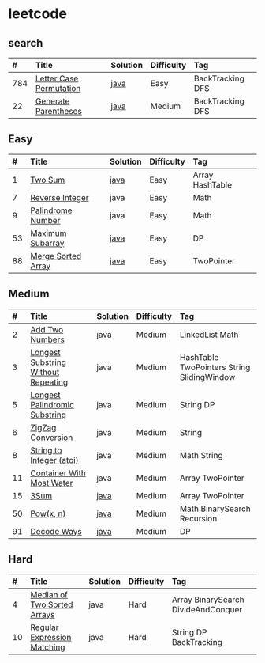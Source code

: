 # leetcode

## search

| \#  | Title                                                                             | Solution                                                   | Difficulty | Tag              |
| :-- | :-------------------------------------------------------------------------------- | :--------------------------------------------------------- | :--------- | :--------------- |
| 784 | [Letter Case Permutation](https://leetcode.com/problems/letter-case-permutation/) | [java](src/com/bentleyxia/Easy/LetterCasePermutation.java) | Easy       | BackTracking DFS |
| 22  | [Generate Parentheses](https://leetcode.com/problems/generate-parentheses/)       | [java](src/com/bentleyxia/Medium/GenerateParentheses.java) | Medium     | BackTracking DFS |

## Easy

| \#  | Title                                                                   | Solution                                              | Difficulty | Tag             |
| :-- | :---------------------------------------------------------------------- | :---------------------------------------------------- | :--------- | :-------------- |
| 1   | [Two Sum](https://leetcode.com/problems/two-sum/)                       | [java](src/com/bentleyxia/Easy/TwoSum.java)           | Easy       | Array HashTable |
| 7   | [Reverse Integer](https://leetcode.com/problems/zigzag-conversion)      | java                                                  | Easy       | Math            |
| 9   | [Palindrome Number](https://leetcode.com/problems/palindrome-number/)   | java                                                  | Easy       | Math            |
| 53  | [Maximum Subarray](https://leetcode.com/problems/maximum-subarray/)     | [java](src/com/bentleyxia/Easy/MaximumSubarray.java)  | Easy       | DP              |
| 88  | [Merge Sorted Array](https://leetcode.com/problems/merge-sorted-array/) | [java](src/com/bentleyxia/Easy/MergeSortedArray.java) | Easy       | TwoPointer      |

## Medium

| \#  | Title                                                                                                                | Solution                                          | Difficulty | Tag                                        |
| :-- | :------------------------------------------------------------------------------------------------------------------- | :------------------------------------------------ | :--------- | :----------------------------------------- |
| 2   | [Add Two Numbers](https://leetcode.com/problems/add-two-numbers/)                                                    | java                                              | Medium     | LinkedList Math                            |
| 3   | [Longest Substring Without Repeating](https://leetcode.com/problems/longest-substring-without-repeating-characters/) | java                                              | Medium     | HashTable TwoPointers String SlidingWindow |
| 5   | [Longest Palindromic Substring](https://leetcode.com/problems/longest-palindromic-substring)                         | java                                              | Medium     | String DP                                  |
| 6   | [ZigZag Conversion](https://leetcode.com/problems/zigzag-conversion)                                                 | java                                              | Medium     | String                                     |
| 8   | [String to Integer (atoi)](https://leetcode.com/problems/string-to-integer-atoi/)                                    | java                                              | Medium     | Math String                                |
| 11  | [Container With Most Water](https://leetcode.com/problems/container-with-most-water)                                 | java                                              | Medium     | Array TwoPointer                           |
| 15  | [3Sum](https://leetcode.com/problems/3sum/)                                                                          | [java](src/com/bentleyxia/Medium/ThreeSum.java)   | Medium     | Array TwoPointer                           |
| 50  | [Pow(x, n)](https://leetcode.com/problems/powx-n/)                                                                   | [java](src/com/bentleyxia/Medium/Pow.java)        | Medium     | Math BinarySearch Recursion                |
| 91  | [Decode Ways](https://leetcode.com/problems/decode-ways/)                                                            | [java](src/com/bentleyxia/Medium/DecodeWays.java) | Medium     | DP                                         |

## Hard

| \#  | Title                                                                                     | Solution | Difficulty | Tag                                 |
| :-- | :---------------------------------------------------------------------------------------- | :------- | :--------- | :---------------------------------- |
| 4   | [Median of Two Sorted Arrays](https://leetcode.com/problems/median-of-two-sorted-arrays)  | java     | Hard       | Array BinarySearch DivideAndConquer |
| 10  | [Regular Expression Matching](https://leetcode.com/problems/regular-expression-matching/) | java     | Hard       | String DP BackTracking              |

